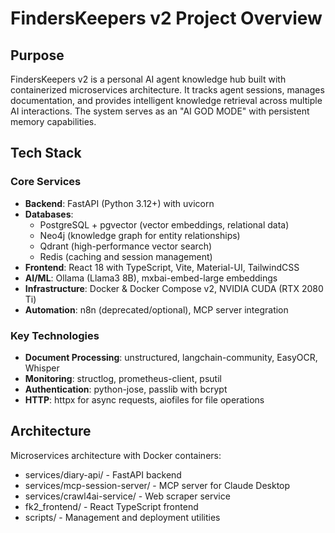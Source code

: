 # FindersKeepers v2 Project Overview

## Purpose
FindersKeepers v2 is a personal AI agent knowledge hub built with containerized microservices architecture. It tracks agent sessions, manages documentation, and provides intelligent knowledge retrieval across multiple AI interactions. The system serves as an "AI GOD MODE" with persistent memory capabilities.

## Tech Stack

### Core Services
- **Backend**: FastAPI (Python 3.12+) with uvicorn
- **Databases**: 
  - PostgreSQL + pgvector (vector embeddings, relational data)
  - Neo4j (knowledge graph for entity relationships)
  - Qdrant (high-performance vector search)
  - Redis (caching and session management)
- **Frontend**: React 18 with TypeScript, Vite, Material-UI, TailwindCSS
- **AI/ML**: Ollama (Llama3 8B), mxbai-embed-large embeddings
- **Infrastructure**: Docker & Docker Compose v2, NVIDIA CUDA (RTX 2080 Ti)
- **Automation**: n8n (deprecated/optional), MCP server integration

### Key Technologies
- **Document Processing**: unstructured, langchain-community, EasyOCR, Whisper
- **Monitoring**: structlog, prometheus-client, psutil
- **Authentication**: python-jose, passlib with bcrypt
- **HTTP**: httpx for async requests, aiofiles for file operations

## Architecture
Microservices architecture with Docker containers:
- services/diary-api/ - FastAPI backend
- services/mcp-session-server/ - MCP server for Claude Desktop
- services/crawl4ai-service/ - Web scraper service  
- fk2_frontend/ - React TypeScript frontend
- scripts/ - Management and deployment utilities
